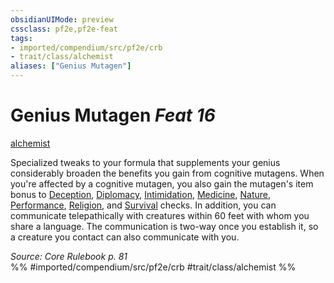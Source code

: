 ```yaml
---
obsidianUIMode: preview
cssclass: pf2e,pf2e-feat
tags:
- imported/compendium/src/pf2e/crb
- trait/class/alchemist
aliases: ["Genius Mutagen"]
---
```

# Genius Mutagen  *Feat 16*  
[alchemist](rules/traits/alchemist.md)  


Specialized tweaks to your formula that supplements your genius considerably broaden the benefits you gain from cognitive mutagens. When you're affected by a cognitive mutagen, you also gain the mutagen's item bonus to [Deception](../skills.md#Deception), [Diplomacy](../skills.md#Diplomacy), [Intimidation](../skills.md#Intimidation), [Medicine](../skills.md#Medicine), [Nature](../skills.md#Nature), [Performance](../skills.md#Performance), [Religion](../skills.md#Religion), and [Survival](../skills.md#Survival) checks. In addition, you can communicate telepathically with creatures within 60 feet with whom you share a language. The communication is two-way once you establish it, so a creature you contact can also communicate with you.

*Source: Core Rulebook p. 81*  
%% #imported/compendium/src/pf2e/crb #trait/class/alchemist %%